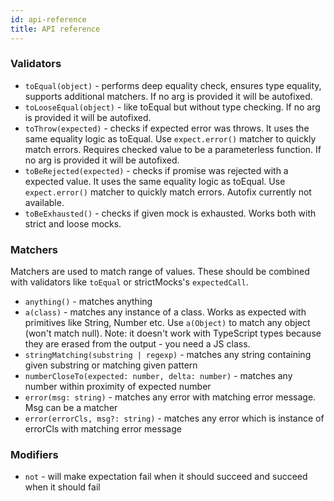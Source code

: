 ```yaml
---
id: api-reference
title: API reference
---
```


### Validators

- `toEqual(object)` - performs deep equality check, ensures type equality,
  supports additional matchers. If no arg is provided it will be autofixed.
- `toLooseEqual(object)` - like toEqual but without type checking. If no arg is
  provided it will be autofixed.
- `toThrow(expected)` - checks if expected error was throws. It uses the same
  equality logic as toEqual. Use `expect.error()` matcher to quickly match
  errors. Requires checked value to be a parameterless function. If no arg is
  provided it will be autofixed.
- `toBeRejected(expected)` - checks if promise was rejected with a expected
  value. It uses the same equality logic as toEqual. Use `expect.error()`
  matcher to quickly match errors. Autofix currently not available.
- `toBeExhausted()` - checks if given mock is exhausted. Works both with strict
  and loose mocks.

### Matchers

Matchers are used to match range of values. These should be combined with
validators like `toEqual` or strictMocks's `expectedCall`.

- `anything()` - matches anything
- `a(class)` - matches any instance of a class. Works as expected with
  primitives like String, Number etc. Use `a(Object)` to match any object (won't
  match null). Note: it doesn't work with TypeScript types because they are
  erased from the output - you need a JS class.
- `stringMatching(substring | regexp)` - matches any string containing given
  substring or matching given pattern
- `numberCloseTo(expected: number, delta: number)` - matches any number within
  proximity of expected number
- `error(msg: string)` - matches any error with matching error message. Msg can
  be a matcher
- `error(errorCls, msg?: string)` - matches any error which is instance of
  errorCls with matching error message

### Modifiers

- `not` - will make expectation fail when it should succeed and succeed when it
  should fail
